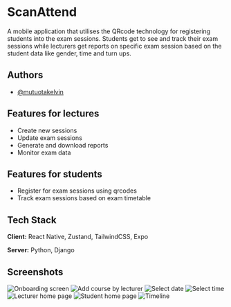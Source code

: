 
# ScanAttend

A mobile application that utilises the QRcode technology for registering students into the exam sessions.  Students get to see and track their exam sessions while lecturers get reports on specific exam session based on the student data like gender, time and turn ups.



## Authors

- [@mutuotakelvin](https://www.github.com/mutuotakelvin)


## Features for lectures

- Create new sessions
- Update exam sessions
- Generate and download reports
- Monitor exam data

## Features for students

- Register for exam sessions using qrcodes
- Track exam sessions based on exam timetable


## Tech Stack

**Client:** React Native, Zustand, TailwindCSS, Expo

**Server:** Python, Django


## Screenshots

![Onboarding screen](/assets/images/Screenshot_1701681002.png)
![Add course by lecturer ](/assets/images/Screenshot_1701682720.png)
![Select date](/assets/images/Screenshot_1701682733.png)
![Select time](/assets/images/Screenshot_1701682742.png)
![Lecturer home page](/assets/images/Screenshot_1701682682.png)
![Student home page](/assets//images/Screenshot_1701685679.png)
![Timeline](/assets/images/Screenshot_1701685698.png)

